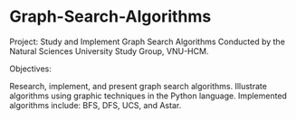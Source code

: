# Graph-Search-Algorithms
Project: Study and Implement Graph Search Algorithms
Conducted by the Natural Sciences University Study Group, VNU-HCM.

Objectives:

Research, implement, and present graph search algorithms.
Illustrate algorithms using graphic techniques in the Python language.
Implemented algorithms include: BFS, DFS, UCS, and Astar.
